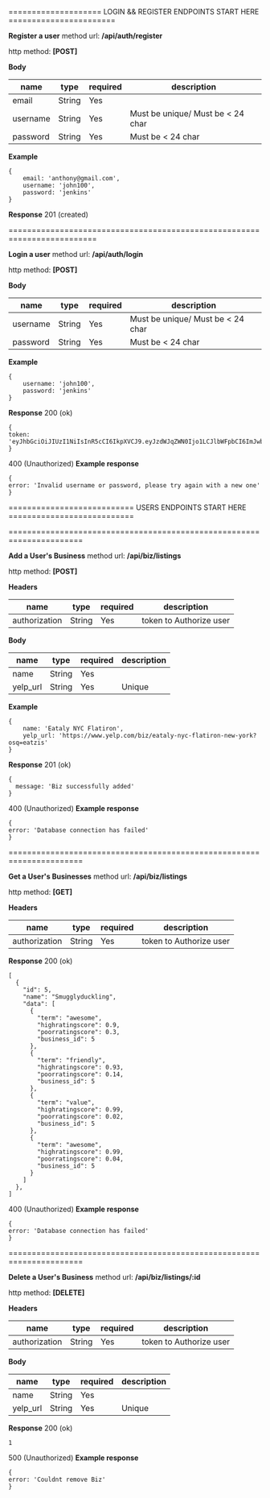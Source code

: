 ==================== LOGIN && REGISTER ENDPOINTS START HERE =======================

**Register a user**
method url: **/api/auth/register**

http method: **[POST]**

**Body**

| name     | type   | required | description                       | 
| -------- | ------ | -------- | --------------------------------- |
| email    | String | Yes      |                                   |
| username | String | Yes      | Must be unique/ Must be < 24 char |
| password | String | Yes      | Must be < 24 char                 |

**Example**
```
{
    email: 'anthony@gmail.com',
    username: 'john100',
    password: 'jenkins'
}
```

**Response** 201 (created)


=========================================================================

**Login a user**
method url: **/api/auth/login**

http method: **[POST]**

**Body**

| name     | type   | required | description                       | 
| -------- | ------ | -------- | --------------------------------- |
| username | String | Yes      | Must be unique/ Must be < 24 char |
| password | String | Yes      | Must be < 24 char                 |

**Example**
```
{
    username: 'john100',
    password: 'jenkins'
}
```

**Response** 200 (ok)

```
{
token: 'eyJhbGciOiJIUzI1NiIsInR5cCI6IkpXVCJ9.eyJzdWJqZWN0Ijo1LCJlbWFpbCI6ImJwb2x0bEBnbWFpbC5jb20iLCJpYXQiOjE1NTU5NzAyMjMsImV4cCI6MTU1NjA1NjYyM30.lWi9hhalGt2ftr4Ju_jP12dCavZgXAMwABGYPzltwr8'
}
```

400 (Unauthorized) **Example response**
```
{ 
error: 'Invalid username or password, please try again with a new one'
}
```

=========================== USERS ENDPOINTS START HERE ===========================

======================================================================

**Add a User's Business**
method url: **/api/biz/listings**

http method: **[POST]**

**Headers**

| name          | type   | required | description                       | 
| ------------- | ------ | -------- | --------------------------------- |
| authorization | String | Yes      | token to Authorize user           |


**Body**

| name     | type   | required | description                       | 
| -------- | ------ | -------- | --------------------------------- |
| name     | String | Yes      |                                   |
| yelp_url | String | Yes      | Unique                            |

**Example**
```
{
    name: 'Eataly NYC Flatiron',
    yelp_url: 'https://www.yelp.com/biz/eataly-nyc-flatiron-new-york?osq=eatzis'
}
```

**Response** 201 (ok)

```
{
  message: 'Biz successfully added'
}
```

400 (Unauthorized) **Example response**
```
{ 
error: 'Database connection has failed'
}
```

======================================================================

**Get a User's Businesses**
method url: **/api/biz/listings**

http method: **[GET]**

**Headers**

| name          | type   | required | description                       | 
| ------------- | ------ | -------- | --------------------------------- |
| authorization | String | Yes      | token to Authorize user           |


**Response** 200 (ok)

```
[
  {
    "id": 5,
    "name": "Smugglyduckling",
    "data": [
      {
        "term": "awesome",
        "highratingscore": 0.9,
        "poorratingscore": 0.3,
        "business_id": 5
      },
      {
        "term": "friendly",
        "highratingscore": 0.93,
        "poorratingscore": 0.14,
        "business_id": 5
      },
      {
        "term": "value",
        "highratingscore": 0.99,
        "poorratingscore": 0.02,
        "business_id": 5
      },
      {
        "term": "awesome",
        "highratingscore": 0.99,
        "poorratingscore": 0.04,
        "business_id": 5
      }
    ]
  },
]
```

400 (Unauthorized) **Example response**
```
{ 
error: 'Database connection has failed'
}
```

======================================================================

**Delete a User's Business**
method url: **/api/biz/listings/:id**

http method: **[DELETE]**


**Headers**

| name          | type   | required | description                       | 
| ------------- | ------ | -------- | --------------------------------- |
| authorization | String | Yes      | token to Authorize user           |


**Body**

| name     | type   | required | description                       | 
| -------- | ------ | -------- | --------------------------------- |
| name     | String | Yes      |                                   |
| yelp_url | String | Yes      | Unique                            |


**Response** 200 (ok)

```
1
```

500 (Unauthorized) **Example response**
```
{ 
error: 'Couldnt remove Biz'
}
```
